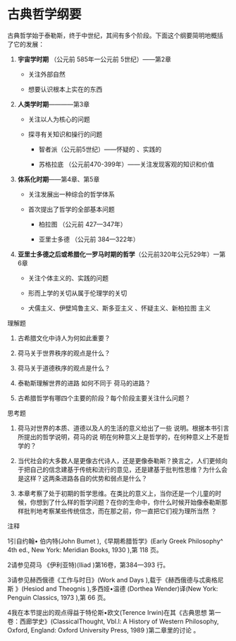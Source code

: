 # 古典哲学纲要

古典哲学始于泰勒斯，终于中世纪，其间有多个阶段。下面这个纲要简明地概括 了它的发展：

1. **宇宙学时期** （公元前 585年一公元前 5世纪）——第2章

   - 关注外部自然

   - 想要认识根本上实在的东西

2. **人类学时期**————第3章

   - 关注以人为核心的问题

   - 探寻有关知识和操行的问题

      - 智者派（公元前5世纪）——怀疑的 、实践的

      - 苏格拉底 （公元前470-399年）——关注发现客观的知识和价值

3. **体系化时期**——第4章、第5章

   - 关注发展出一种综合的哲学体系

   - 首次提出了哲学的全部基本问题

      - 柏拉图 （公元前 427—347年）

      - 亚里士多德 （公元前 384—322年）

4. **亚里士多德之后或希腊化一罗马时期的哲学**（公元前320年公元529年）一第6章

   - 关注个体主义的、实践的问题

   - 形而上学的关切从属于伦理学的关切

   - 犬儒主义、伊壁鸠鲁主义、斯多亚主义 、怀疑主义、新柏拉图 主义

理解题

1. 古希腊文化中诗人为何如此重要？

2. 荷马关于世界秩序的观点是什么？

3. 荷马关于道德秩序的观点是什么？

4. 泰勒斯理解世界的进路 如何不同于 荷马的进路？

5. 古希腊哲学有哪四个主要的阶段？每个阶段主要关注什么问题？

思考题

1. 荷马对世界的本质、道德以及人的生活的意义给出了一些 说明。根据本书引言所提出的哲学说明，荷马的说 明在何种意义上是哲学的，在何种意义上不是哲学的？

2. 当代社会的大多数人是更像古代诗人，还是更像泰勒斯？换言之，人们更倾向于把自己的信念建基于传统和流行的意见，还是建基于批判性思维？为什么会 是这样？这两条进路各自的优势和弱点是什么？

3. 本章考察了处于初期的哲学思维。在类比的意义上，当你还是一个儿童的时候，你想到了什么样的哲学问题？在你的生命中，你什么时候开始像泰勒斯那样批判地考察某些传统信念，而在那之前，你一直把它们视为理所当然 ？

注释

1引自约翰• 伯内特(John Bumet ),《早期希腊哲学》(Early Greek Philosophy^  4th ed., New York: Meridian Books, 1930 ),第 118 页。

2请参见荷马 《伊利亚特)(Iliad )第16卷，第384—393 行。

3请参见赫西俄德《工作与时日》(Work and Days ),载于《赫西俄德与忒奥格尼斯 》(Hesiod  and Theognis  ),多西娅•温德 (Dorthea  Wender)译(New York: Penguin  Classics,  1973 ),第 66 页。

4我在本节提出的观点得益于特伦斯•欧文(Terence Irwin)在其《古典思想 第一卷：西廊学史》(ClassicalThought, Vbl.l: A History  of Western  Philosophy,  Oxford, England:  Oxford  University  Press, 1989 )第二章里的讨论 。

